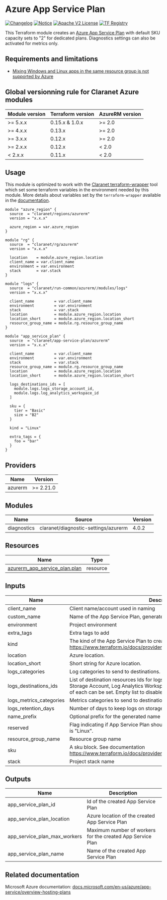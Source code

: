 # Azure App Service Plan
[![Changelog](https://img.shields.io/badge/changelog-release-green.svg)](CHANGELOG.md) [![Notice](https://img.shields.io/badge/notice-copyright-yellow.svg)](NOTICE) [![Apache V2 License](https://img.shields.io/badge/license-Apache%20V2-orange.svg)](LICENSE) [![TF Registry](https://img.shields.io/badge/terraform-registry-blue.svg)](https://registry.terraform.io/modules/claranet/app-service-plan/azurerm/)

This Terraform module creates an [Azure App Service Plan](https://docs.microsoft.com/en-us/azure/app-service/overview-hosting-plans)
with default SKU capacity sets to "2" for dedicated plans.
Diagnostics settings can also be activated for metrics only.

## Requirements and limitations

* [Mixing Windows and Linux apps in the same resource group is not supported by Azure](https://docs.microsoft.com/en-us/azure/app-service/containers/app-service-linux-intro#limitations)

<!-- BEGIN_TF_DOCS -->
## Global versionning rule for Claranet Azure modules

| Module version | Terraform version | AzureRM version |
| -------------- | ----------------- | --------------- |
| >= 5.x.x       | 0.15.x & 1.0.x    | >= 2.0          |
| >= 4.x.x       | 0.13.x            | >= 2.0          |
| >= 3.x.x       | 0.12.x            | >= 2.0          |
| >= 2.x.x       | 0.12.x            | < 2.0           |
| <  2.x.x       | 0.11.x            | < 2.0           |

## Usage

This module is optimized to work with the [Claranet terraform-wrapper](https://github.com/claranet/terraform-wrapper) tool
which set some terraform variables in the environment needed by this module.
More details about variables set by the `terraform-wrapper` available in the [documentation](https://github.com/claranet/terraform-wrapper#environment).

```hcl
module "azure_region" {
  source  = "claranet/regions/azurerm"
  version = "x.x.x"

  azure_region = var.azure_region
}

module "rg" {
  source  = "claranet/rg/azurerm"
  version = "x.x.x"

  location    = module.azure_region.location
  client_name = var.client_name
  environment = var.environment
  stack       = var.stack
}

module "logs" {
  source  = "claranet/run-common/azurerm//modules/logs"
  version = "x.x.x"

  client_name         = var.client_name
  environment         = var.environment
  stack               = var.stack
  location            = module.azure_region.location
  location_short      = module.azure_region.location_short
  resource_group_name = module.rg.resource_group_name
}

module "app_service_plan" {
  source  = "claranet/app-service-plan/azurerm"
  version = "x.x.x"

  client_name         = var.client_name
  environment         = var.environment
  stack               = var.stack
  resource_group_name = module.rg.resource_group_name
  location            = module.azure_region.location
  location_short      = module.azure_region.location_short

  logs_destinations_ids = [
    module.logs.logs_storage_account_id,
    module.logs.log_analytics_workspace_id
  ]

  sku = {
    tier = "Basic"
    size = "B2"
  }

  kind = "Linux"

  extra_tags = {
    foo = "bar"
  }
}

```

## Providers

| Name | Version |
|------|---------|
| azurerm | >= 2.21.0 |

## Modules

| Name | Source | Version |
|------|--------|---------|
| diagnostics | claranet/diagnostic-settings/azurerm | 4.0.2 |

## Resources

| Name | Type |
|------|------|
| [azurerm_app_service_plan.plan](https://registry.terraform.io/providers/hashicorp/azurerm/latest/docs/resources/app_service_plan) | resource |

## Inputs

| Name | Description | Type | Default | Required |
|------|-------------|------|---------|:--------:|
| client\_name | Client name/account used in naming | `string` | n/a | yes |
| custom\_name | Name of the App Service Plan, generated if not set. | `string` | `""` | no |
| environment | Project environment | `string` | n/a | yes |
| extra\_tags | Extra tags to add | `map(string)` | `{}` | no |
| kind | The kind of the App Service Plan to create. See documentation https://www.terraform.io/docs/providers/azurerm/r/app_service_plan.html#kind | `string` | n/a | yes |
| location | Azure location. | `string` | n/a | yes |
| location\_short | Short string for Azure location. | `string` | n/a | yes |
| logs\_categories | Log categories to send to destinations. | `list(string)` | `null` | no |
| logs\_destinations\_ids | List of destination resources Ids for logs diagnostics destination. Can be Storage Account, Log Analytics Workspace and Event Hub. No more than one of each can be set. Empty list to disable logging. | `list(string)` | n/a | yes |
| logs\_metrics\_categories | Metrics categories to send to destinations. | `list(string)` | `null` | no |
| logs\_retention\_days | Number of days to keep logs on storage account | `number` | `30` | no |
| name\_prefix | Optional prefix for the generated name | `string` | `""` | no |
| reserved | Flag indicating if App Service Plan should be reserved. Forced to true if "kind" is "Linux". | `string` | `"false"` | no |
| resource\_group\_name | Resource group name | `string` | n/a | yes |
| sku | A sku block. See documentation https://www.terraform.io/docs/providers/azurerm/r/app_service_plan.html#sku | `map(string)` | n/a | yes |
| stack | Project stack name | `string` | n/a | yes |

## Outputs

| Name | Description |
|------|-------------|
| app\_service\_plan\_id | Id of the created App Service Plan |
| app\_service\_plan\_location | Azure location of the created App Service Plan |
| app\_service\_plan\_max\_workers | Maximum number of workers for the created App Service Plan |
| app\_service\_plan\_name | Name of the created App Service Plan |
<!-- END_TF_DOCS -->
## Related documentation

Microsoft Azure documentation: [docs.microsoft.com/en-us/azure/app-service/overview-hosting-plans](https://docs.microsoft.com/en-us/azure/app-service/overview-hosting-plans)
